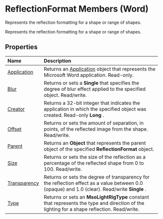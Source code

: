 
# ReflectionFormat Members (Word)
Represents the reflection formatting for a shape or range of shapes.

Represents the reflection formatting for a shape or range of shapes.


## Properties



|**Name**|**Description**|
|:-----|:-----|
|[Application](87fbe0a0-7e9a-18b4-6bc7-74a5d0c5fcd4.md)|Returns an [Application](d1cf6f8f-4e88-bf01-93b4-90a83f79cb44.md) object that represents the Microsoft Word application. Read-only.|
|[Blur](f2b07885-e3c6-0281-0ff7-c80821e37b21.md)|Returns or sets a  **Single** that specifies the degree of blur effect applied to the specified object. Read/write.|
|[Creator](3b6282d3-6ae4-e436-5f0b-fb1dff16c41d.md)|Returns a 32-bit integer that indicates the application in which the specified object was created. Read-only  **Long** .|
|[Offset](a89c77e3-6cac-15ac-8d26-f1dee6f0db3d.md)|Returns or sets the amount of separation, in points, of the reflected image from the shape. Read/write.|
|[Parent](ec347a76-26ce-c334-0a6c-b590c090079f.md)|Returns an  **Object** that represents the parent object of the specified **ReflectionFormat** object.|
|[Size](7a493aee-7967-1930-ece9-2cf86baf81e6.md)|Returns or sets the size of the reflection as a percentage of the reflected shape from 0 to 100. Read/write.|
|[Transparency](01b77e83-0cd0-00fc-6acb-41f9cd604c27.md)|Returns or sets the degree of transparency for the reflection effect as a value between 0.0 (opaque) and 1.0 (clear). Read/write  **Single** .|
|[Type](513150ec-18af-95b4-4a99-fcbd36405923.md)|Returns or sets an  **MsoLightRigType** constant that represents the type and direction of the lighting for a shape reflection. Read/write.|
